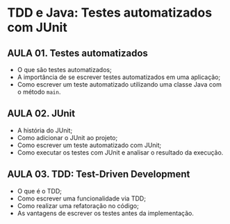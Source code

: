 # TDD e Java: Testes automatizados com JUnit
## AULA 01. Testes automatizados
- O que são testes automatizados;
- A importância de se escrever testes automatizados em uma aplicação;
- Como escrever um teste automatizado utilizando uma classe Java com o método `main`.

## AULA 02. JUnit
- A história do JUnit;
- Como adicionar o JUnit ao projeto;
- Como escrever um teste automatizado com JUnit;
- Como executar os testes com JUnit e analisar o resultado da execução.

## AULA 03. TDD: Test-Driven Development
- O que é o TDD;
- Como escrever uma funcionalidade via TDD;
- Como realizar uma refatoração no código;
- As vantagens de escrever os testes antes da implementação.

[//]: # (## AULA 04. )

[//]: # (## AULA 05. )